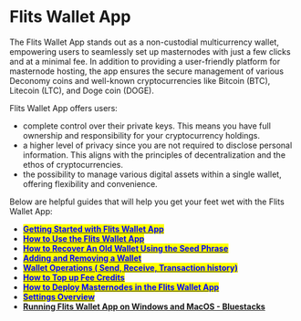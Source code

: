 # Flits Wallet App

The Flits Wallet App stands out as a non-custodial multicurrency wallet, empowering users to seamlessly set up masternodes with just a few clicks and at a minimal fee. In addition to providing a user-friendly platform for masternode hosting, the app ensures the secure management of various Deconomy coins and well-known cryptocurrencies like Bitcoin (BTC), Litecoin (LTC), and Doge coin (DOGE).

Flits Wallet App offers users:

* complete control over their private keys. This means you have full ownership and responsibility for your cryptocurrency holdings.
* a higher level of privacy since you are not required to disclose personal information. This aligns with the principles of decentralization and the ethos of cryptocurrencies.
* the possibility to manage various digital assets within a single wallet, offering flexibility and convenience.

Below are helpful guides that will help you get your feet wet with the Flits Wallet App:

* [<mark style="color:blue;">**Getting Started with Flits Wallet App**</mark>](getting-started-with-flits-wallet-app.md)
* [<mark style="color:blue;">**How to Use the Flits Wallet App**</mark>](how-to-use-the-flits-wallet-app.md)
* [<mark style="color:blue;">**How to Recover An Old Wallet Using the Seed Phrase**</mark>](how-to-recover-an-old-wallet-using-the-seed-phrase.md)
* [<mark style="color:blue;">**Adding and Removing a Wallet**</mark>](adding-and-removing-a-wallet.md)
* [<mark style="color:blue;">**Wallet Operations ( Send, Receive, Transaction history)**</mark>](wallet-operations-send-receive-transaction-history.md)
* [<mark style="color:blue;">**How to Top up Fee Credits**</mark>](how-to-top-up-fee-credits.md)
* [<mark style="color:blue;">**How to Deploy Masternodes in the Flits Wallet App**</mark>](how-to-deploy-masternodes-in-the-flits-wallet-app.md)
* [<mark style="color:blue;">**Settings Overview**</mark>](settings-overview.md)
* [**Running Flits Wallet App on Windows and MacOS - Bluestacks**](running-flits-wallet-app-on-windows-and-macos-bluestacks.md)

